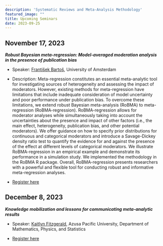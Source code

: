 ```yaml
---
description: 'Systematic Reviews and Meta-Analysis Methodology'
featured_image: ""
title: Upcoming Seminars
date: 2023-09-25
---
```


## November 17, 2023

***Robust Bayesian meta-regression: Model-averaged moderation analysis in the presence of publication bias***

- Speaker: [František Bartoš](https://www.frantisek-bartos.info/), University of Amsterdam

- Description: Meta-regression constitutes an essential meta-analytic tool for investigating sources of heterogeneity and assessing the impact of moderators. However, existing methods for meta-regression have limitations that include inadequate consideration of model uncertainty and poor performance under publication bias. To overcome these limitations, we extend robust Bayesian meta-analysis (RoBMA) to meta-regression (RoBMA-regression). RoBMA-regression allows for moderator analyses while simultaneously taking into account the uncertainties about the presence and impact of other factors (i.e., the main effect, heterogeneity, publication bias, and other potential moderators). We offer guidance on how to specify prior distributions for continuous and categorical moderators and introduce a Savage-Dickey density ratio test to quantify the evidence for and against the presence of the effect at different levels of categorical moderators. We illustrate RoBMA-regression in an empirical example and demonstrate its performance in a simulation study. We implemented the methodology in the RoBMA R package. Overall, RoBMA-regression presents researchers with a powerful and flexible tool for conducting robust and informative meta-regression analyses.

- [Register here](https://us02web.zoom.us/meeting/register/tZwucu6hrT0vHNbu0sxk5wyoOLIU3johwQQS)


## December 8, 2023

***Knowledge mobilization and lessons for communicating meta-analytic results***

- Speaker: [Kaitlyn Fitzgerald](https://www.apu.edu/clas/faculty/kfitzgerald/), Azusa Pacific University, Department of Mathematics, Physics, and Statistics

- [Register here](https://us02web.zoom.us/meeting/register/tZwucu6hrT0vHNbu0sxk5wyoOLIU3johwQQS)
